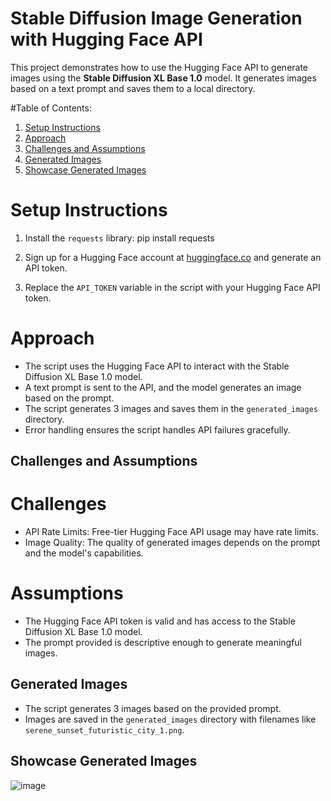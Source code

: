 # Stable Diffusion Image Generation with Hugging Face API

This project demonstrates how to use the Hugging Face API to generate images using the **Stable Diffusion XL Base 1.0** model. It generates images based on a text prompt and saves them to a local directory.


#Table of Contents:
1. [Setup Instructions](#setup-instructions)
2. [Approach](#approach)
3. [Challenges and Assumptions](#challenges-and-assumptions)
4. [Generated Images](#generated-images)
5. [Showcase Generated Images](#showcase-generated-images)


# Setup Instructions

1. Install the `requests` library:
   pip install requests
   
2. Sign up for a Hugging Face account at [huggingface.co](https://huggingface.co/) and generate an API token.
3. Replace the `API_TOKEN` variable in the script with your Hugging Face API token.


# Approach

- The script uses the Hugging Face API to interact with the Stable Diffusion XL Base 1.0 model.
- A text prompt is sent to the API, and the model generates an image based on the prompt.
- The script generates 3 images and saves them in the `generated_images` directory.
- Error handling ensures the script handles API failures gracefully.


## Challenges and Assumptions

# Challenges
- API Rate Limits: Free-tier Hugging Face API usage may have rate limits.
- Image Quality: The quality of generated images depends on the prompt and the model's capabilities.

# Assumptions
- The Hugging Face API token is valid and has access to the Stable Diffusion XL Base 1.0 model.
- The prompt provided is descriptive enough to generate meaningful images.


## Generated Images

- The script generates 3 images based on the provided prompt.
- Images are saved in the `generated_images` directory with filenames like `serene_sunset_futuristic_city_1.png`.

## Showcase Generated Images
![image](https://github.com/user-attachments/assets/e7a89522-6f7d-442e-97ef-ea093ca75e8e)

